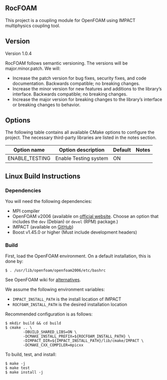 RocFOAM
-------
This project is a coupling module for OpenFOAM using IMPACT multiphysics coupling tool. 

## Version ##
Version 1.0.4

RocFOAM follows semantic versioning. The versions will be major.minor.patch.
We will:
* Increase the patch version for bug fixes, security fixes, and code
documentation. Backwards compatible; no breaking changes.
* Increase the minor version for new features and additions to the library’s
interface. Backwards compatible; no breaking changes.
* Increase the major version for breaking changes to the library’s interface or
breaking changes to behavior.

## Options ##
The following table contains all available CMake options to configure the project. The necessary third-party libraries are listed in the notes section.

| Option name            | Option description              | Default | Notes                            |
|------------------------|---------------------------------|---------|----------------------------------|
| ENABLE_TESTING         | Enable Testing system           | ON      |                                  |

## Linux Build Instructions ##

### Dependencies ###
You will need the following dependencies:
* MPI compiler
* OpenFOAM v2006 (available on [official website](https://www.openfoam.com/download/). Choose an option that includes the `dev` (Debian) or `devel` (RPM) package.)
* IMPACT (available on [GitHub](https://github.com/IllinoisRocstar/IMPACT))
* Boost v1.45.0 or higher (Must include development headers)

### Build ###

First, load the OpenFOAM environment. On a default installation, this is done by:
```
$ . /usr/lib/openfoam/openfoam2006/etc/bashrc
```
See OpenFOAM wiki for [alternatives](https://develop.openfoam.com/Development/openfoam/-/wikis/running).

We assume the following environment variables:
* `IMPACT_INSTALL_PATH` is the install location of IMPACT
* `ROCFOAM_INSTALL_PATH` is the desired installation location

Recommended configuration is as follows:
```
$ mkdir build && cd build
$ cmake .. \
        -DBUILD_SHARED_LIBS=ON \
        -DCMAKE_INSTALL_PREFIX=${ROCFOAM_INSTALL_PATH} \
        -DIMPACT_DIR=${IMPACT_INSTALL_PATH}/lib/cmake/IMPACT \
        -DCMAKE_CXX_COMPILER=mpicxx
```

To build, test, and install:
```
$ make -j
$ make test
$ make install -j
```
